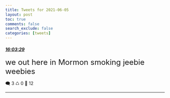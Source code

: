 ```yaml
---
title: Tweets for 2021-06-05
layout: post
toc: true
comments: false
search_exclude: false
categories: [tweets]
---
```



#### <a href = "https://twitter.com/deepfates/status/1401298657735897090">*16:03:29*</a>

<font size="5">we out here in Mormon smoking jeebie weebies</font>



🗨️ 3 ♺ 0 🤍  12   

---
    
            

